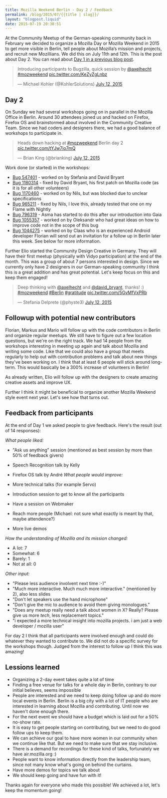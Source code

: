 ```yaml
---
title: Mozilla Weekend Berlin - Day 2 / Feedback
permalink: /blog/2015/07/{{title | slug}}/
layout: "blogpost.liquid"
date: 2015-07-19 20:38:51
---
```


At the Community Meetup of the German-speaking community back in February we decided to organize a Mozilla Day or Mozilla Weekend in 2015 to get more visible in Berlin, tell people about Mozilla’s mission and projects, and recruit new Mozillians. We did this on July 11th and 12th. This is the post about Day 2\. You can read about [Day 1 in a previous blog post](http://www.michaelkohler.info/2015/mozilla-weekend-berlin-2015-preparation-day-1).

> Introducing participants to Bugzilla, quick session by [@axelhecht](https://twitter.com/axelhecht) [#mozweekend](https://twitter.com/hashtag/mozweekend?src=hash) [pic.twitter.com/KeZyZgLnbz](http://t.co/KeZyZgLnbz)
>
> — Michael Kohler (@KohlerSolutions) [July 12, 2015](https://twitter.com/KohlerSolutions/status/620185074911195136)

## Day 2

On Sunday we had several workshops going on in parallel in the Mozilla Office in Berlin. Around 30 attendees joined us and hacked on Firefox, Firefox OS and brainstormed about involved in the Community Creative Team. Since we had coders and designers there, we had a good balance of workshops to participate in.

> Heads down hacking at [#mozweekend](https://twitter.com/hashtag/mozweekend?src=hash) Berlin day 2 [pic.twitter.com/tYJw7io7mQ](http://t.co/tYJw7io7mQ)
>
>
> — Brian King (@brianking) [July 12, 2015](https://twitter.com/brianking/status/620212070936674304)

Work done (or started) in the workshops:

*   [Bug 547401](https://bugzilla.mozilla.org/show_bug.cgi?id=547401) - worked on by Stefania and David Bryant
*   [Bug 1180314](https://bugzilla.mozilla.org/show_bug.cgi?id=1180314) - fixed by David Bryant, his first patch on Mozilla code (as it is for all other volunteers)
*   [Bug 1170460](https://bugzilla.mozilla.org/show_bug.cgi?id=1170460) - worked on by Nils, but was blocked due to unclear specifications
*   [Bug 965211](https://bugzilla.mozilla.org/show_bug.cgi?id=965211) - fixed by Nils, I love this, already tested that one on my Flame with Nightly
*   [Bug 796319](https://bugzilla.mozilla.org/show_bug.cgi?id=796319) - Asma has started to do this after our introduction into Gaia
*   [Bug 1055357](https://bugzilla.mozilla.org/show_bug.cgi?id=1055357) - worked on by Oleksandr who had great ideas on how to improve code not in the scope of this bug
*   [Bug 1044275](https://bugzilla.mozilla.org/show_bug.cgi?id=1044275) - worked on by Claas who is an experienced Android developer
Florian will send out an invitation for a follow up in Berlin later this week. See below for more information.

Further Elio started the Community Design Creative in Germany. They will have their first meetup (physically with Vidyo participation) at the end of the month. This was a group of about 7 persons interested in design. Since we currently only have 2 designers in our German-speaking community I think this is a great addition and has great potential. Let's keep focus on this and keep them engaged!

> Deep thinking with [@axelhecht](https://twitter.com/axelhecht) and [@david_bryant](https://twitter.com/david_bryant), thanks! :) [#mozweekend](https://twitter.com/hashtag/mozweekend?src=hash) [#Berlin](https://twitter.com/hashtag/Berlin?src=hash) [#gratitude](https://twitter.com/hashtag/gratitude?src=hash) [pic.twitter.com/5GvMfVxPRb](http://t.co/5GvMfVxPRb)
>
> — Stefania Delprete (@physte3) [July 12, 2015](https://twitter.com/physte3/status/620283805673373696)

## Followup with potential new contributors

Florian, Markus and Mario will follow up with the code contributors in Berlin and organize regular meetups. We still have to figure out a few location questions, but we're on the right track. We had 14 people from the workshops interesting in meeting up again and talk about Mozilla and writing some code. Like that we could also have a group that meets regularly to help out with contribution problems and talk about new things they've been working on. I think that at least 6 people will stick around long-term. This would basically be a 300% increase of volunteers in Berlin!

As already written, Elio will follow up with the designers to create amazing creative assets and improve UX.

Further I think it might be beneficial to organize another Mozilla Weekend style event next year. Let's see how that turns out.

## Feedback from participants

At the end of Day 1 we asked people to give feedback. Here's the result (out of 14 responses):

_What people liked:_

*   "Ask us anything" session (mentioned as best session by more than 50% of feedback givers)
*   Speech Recognition talk by Kelly
*   Firefox OS talk by André
_What people would improve:_

*   More technical talks (for example Servo)
*   Introduction session to get to know all the participants
*   Have a session on Webmaker
*   Reach more people (Michael: not sure what exactly is meant by that, maybe attendence?)
*   More live demos

_How the understanding of Mozilla and its mission changed:_

*   A lot: 7
*   Somewhat: 6
*   Barely: 1
*   Not at all: 0

_Other input:_

*   "Please less audience involvent next time :-)"
*   "Much more interactive. Much much more interactive." (mentioned by 2), also less slides
*   "Don't let speakers use the hand microphone"
*   "Don't give the mic to audience to avoid them giving monologues."
*   "Does any meetup really need a talk about women in X? Really? Please give us more *tech*, less replacement topics."
*   "i expected a more technical insight into mozilla projects. i am just a web developer / mozilla user"

For day 2 I think that all participants were involved enough and could do whatever they wanted to contribute to. We did not do a specific survey for the workshops though. Judged from the interest to follow up I think this was amazing!

## Lessions learned

*   Organizing a 2-day event takes quite a lot of time
*   Finding a free venue for talks for a whole day in Berlin, contrary to our initial believes, seems impossible
*   People are interested and we need to keep doing follow up and do more local events in Berlin. Berlin is a big city with a lot of IT people who are interested in learning about Mozilla and contributing. Until now we haven't done enough there.
*   For the next event we should have a budget which is laid out for a 50% no-show rate.
*   It is easy to get people starting on contributing, but we need to do good follow ups to keep them.
*   We can achieve our goal to have more women in our community when we continue like that. But we need to make sure that we stay inclusive.
*   There is a demand for recordings for these kind of talks, fortunately we have air.mozilla.org :)
*   People want to know information directly from the leadership team, since not many know what's going on behind the curtains.
*   Have more demos for topics we talk about
*   We should keep going and have fun with it!

Thanks again for everyone who made this possible! We achieved a lot, let's keep the momentum going!
